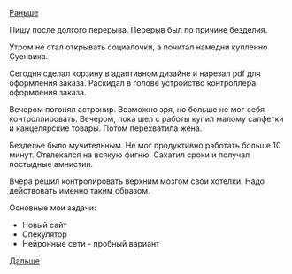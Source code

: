 [Раньше](2018.01.11.md)

Пишу после долгого перерыва. Перерыв был по причине безделия.

Утром не стал открывать социалочки, а почитал намедни купленно Суенвика.

Сегодня сделал корзину в адаптивном дизайне и нарезал pdf для оформления заказа. Раскидал в голове устройство контроллера оформления заказа.

Вечером погонял астронир. Возможно зря, но больше не мог себя контроллировать.
Вечером, пока шел с работы купил малому салфетки и канцелярские товары. Потом перехватила жена.

Безделье было мучительным. Не мог продуктивно работать больше 10 минут. Отвлекался на всякую фигню. Сахатил сроки и получал постыдные амнистии.

Вчера решил контролировать верхним мозгом свои хотелки.
Надо действовать именно таким образом.

Основные мои задачи:
  * Новый сайт
  * Спекулятор
  * Нейронные сети - пробный вариант

[Дальше](2018.01.23.md)